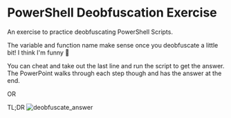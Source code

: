# PowerShell Deobfuscation Exercise
An exercise to practice deobfuscating PowerShell Scripts.  
  
The variable and function name make sense once you deobfuscate a little bit! I think I'm funny 🤣  
  
You can cheat and take out the last line and run the script to get the answer. The PowerPoint walks through each step though and has the answer at the end.  
  
OR  
  
TL;DR
![deobfuscate_answer](https://user-images.githubusercontent.com/22669390/215233904-975bc64e-9aeb-45fa-9a86-f435a58ac4cf.gif)

